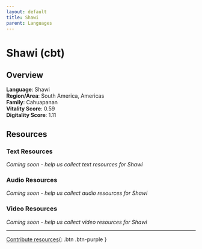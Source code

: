 ```yaml
---
layout: default
title: Shawi
parent: Languages
---
```


# Shawi (cbt)

## Overview

**Language**: Shawi  
**Region/Area**: South America, Americas  
**Family**: Cahuapanan  
**Vitality Score**: 0.59  
**Digitality Score**: 1.11  

## Resources

### Text Resources
*Coming soon - help us collect text resources for Shawi*

### Audio Resources
*Coming soon - help us collect audio resources for Shawi*

### Video Resources
*Coming soon - help us collect video resources for Shawi*

---

[Contribute resources](https://fairtrain.github.io/){: .btn .btn-purple }
